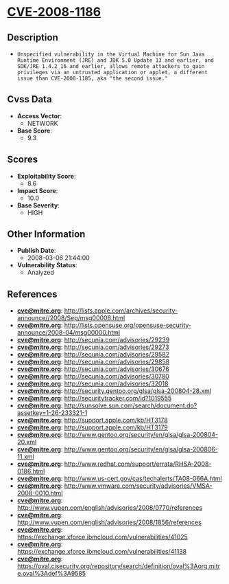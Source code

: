 
# [CVE-2008-1186](http://lists.apple.com/archives/security-announce//2008/Sep/msg00008.html)

## Description

- `Unspecified vulnerability in the Virtual Machine for Sun Java Runtime Environment (JRE) and JDK 5.0 Update 13 and earlier, and SDK/JRE 1.4.2_16 and earlier, allows remote attackers to gain privileges via an untrusted application or applet, a different issue than CVE-2008-1185, aka "the second issue."`

## Cvss Data

- **Access Vector**:
  - NETWORK
- **Base Score**:
  - 9.3

## Scores

- **Exploitability Score**:
  - 8.6
- **Impact Score**:
  - 10.0
- **Base Severity**:
  - HIGH

## Other Information

- **Publish Date**:
  - 2008-03-06 21:44:00
- **Vulnerability Status**:
  - Analyzed

## References

- **cve@mitre.org**: http://lists.apple.com/archives/security-announce//2008/Sep/msg00008.html
- **cve@mitre.org**: http://lists.opensuse.org/opensuse-security-announce/2008-04/msg00000.html
- **cve@mitre.org**: http://secunia.com/advisories/29239
- **cve@mitre.org**: http://secunia.com/advisories/29273
- **cve@mitre.org**: http://secunia.com/advisories/29582
- **cve@mitre.org**: http://secunia.com/advisories/29858
- **cve@mitre.org**: http://secunia.com/advisories/30676
- **cve@mitre.org**: http://secunia.com/advisories/30780
- **cve@mitre.org**: http://secunia.com/advisories/32018
- **cve@mitre.org**: http://security.gentoo.org/glsa/glsa-200804-28.xml
- **cve@mitre.org**: http://securitytracker.com/id?1019555
- **cve@mitre.org**: http://sunsolve.sun.com/search/document.do?assetkey=1-26-233321-1
- **cve@mitre.org**: http://support.apple.com/kb/HT3178
- **cve@mitre.org**: http://support.apple.com/kb/HT3179
- **cve@mitre.org**: http://www.gentoo.org/security/en/glsa/glsa-200804-20.xml
- **cve@mitre.org**: http://www.gentoo.org/security/en/glsa/glsa-200806-11.xml
- **cve@mitre.org**: http://www.redhat.com/support/errata/RHSA-2008-0186.html
- **cve@mitre.org**: http://www.us-cert.gov/cas/techalerts/TA08-066A.html
- **cve@mitre.org**: http://www.vmware.com/security/advisories/VMSA-2008-0010.html
- **cve@mitre.org**: http://www.vupen.com/english/advisories/2008/0770/references
- **cve@mitre.org**: http://www.vupen.com/english/advisories/2008/1856/references
- **cve@mitre.org**: https://exchange.xforce.ibmcloud.com/vulnerabilities/41025
- **cve@mitre.org**: https://exchange.xforce.ibmcloud.com/vulnerabilities/41138
- **cve@mitre.org**: https://oval.cisecurity.org/repository/search/definition/oval%3Aorg.mitre.oval%3Adef%3A9585
